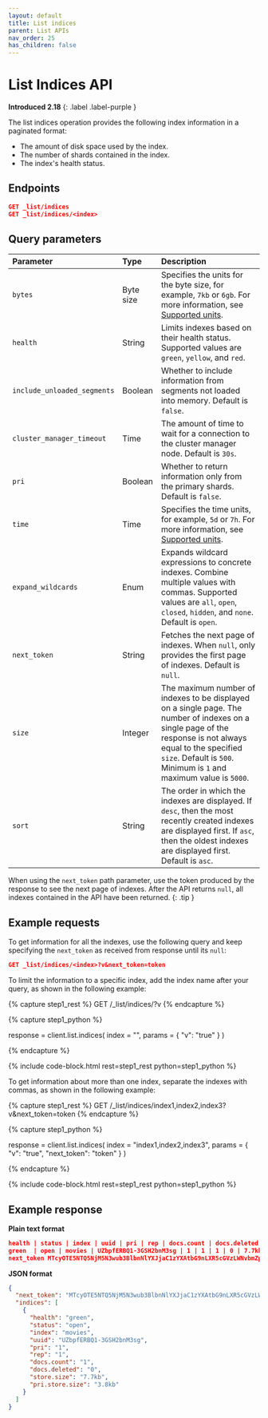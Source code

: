 ```yaml
---
layout: default
title: List indices 
parent: List APIs
nav_order: 25
has_children: false
---
```


# List Indices API
**Introduced 2.18**
{: .label .label-purple }

The list indices operation provides the following index information in a paginated format: 

- The amount of disk space used by the index. 
- The number of shards contained in the index. 
- The index's health status.

## Endpoints

```json
GET _list/indices
GET _list/indices/<index>
```

## Query parameters

Parameter | Type | Description
:--- | :--- | :---
`bytes` | Byte size | Specifies the units for the byte size, for example, `7kb` or `6gb`. For more information, see [Supported units]({{site.url}}{{site.baseurl}}/opensearch/units/).
`health` | String | Limits indexes based on their health status. Supported values are `green`, `yellow`, and `red`.
`include_unloaded_segments` | Boolean | Whether to include information from segments not loaded into memory. Default is `false`.
`cluster_manager_timeout` | Time | The amount of time to wait for a connection to the cluster manager node. Default is `30s`.
`pri` | Boolean | Whether to return information only from the primary shards. Default is `false`.
`time` | Time | Specifies the time units, for example, `5d` or `7h`. For more information, see [Supported units]({{site.url}}{{site.baseurl}}/opensearch/units/).
`expand_wildcards` | Enum | Expands wildcard expressions to concrete indexes. Combine multiple values with commas. Supported values are `all`, `open`, `closed`, `hidden`, and `none`. Default is `open`.
`next_token` | String | Fetches the next page of indexes. When `null`, only provides the first page of indexes. Default is `null`. 
`size` | Integer | The maximum number of indexes to be displayed on a single page. The number of indexes on a single page of the response is not always equal to the specified `size`. Default is `500`. Minimum is `1` and maximum value is `5000`.
`sort` | String | The order in which the indexes are displayed. If `desc`, then the most recently created indexes are displayed first. If `asc`, then the oldest indexes are displayed first. Default is `asc`.

When using the `next_token` path parameter, use the token produced by the response to see the next page of indexes. After the API returns `null`, all indexes contained in the API have been returned.
{: .tip }


## Example requests

To get information for all the indexes, use the following query and keep specifying the `next_token` as received from response until its `null`:

```json
GET _list/indices/<index>?v&next_token=token
```


To limit the information to a specific index, add the index name after your query, as shown in the following example:

<!-- spec_insert_start
component: example_code
rest: GET /_list/indices/<index>?v
-->
{% capture step1_rest %}
GET /_list/indices/<index>?v
{% endcapture %}

{% capture step1_python %}


response = client.list.indices(
  index = "<index>",
  params = { "v": "true" }
)

{% endcapture %}

{% include code-block.html
    rest=step1_rest
    python=step1_python %}
<!-- spec_insert_end -->

To get information about more than one index, separate the indexes with commas, as shown in the following example:

<!-- spec_insert_start
component: example_code
rest: GET /_list/indices/index1,index2,index3?v&next_token=token
-->
{% capture step1_rest %}
GET /_list/indices/index1,index2,index3?v&next_token=token
{% endcapture %}

{% capture step1_python %}


response = client.list.indices(
  index = "index1,index2,index3",
  params = { "v": "true", "next_token": "token" }
)

{% endcapture %}

{% include code-block.html
    rest=step1_rest
    python=step1_python %}
<!-- spec_insert_end -->


## Example response

**Plain text format**

```json
health | status | index | uuid | pri | rep | docs.count | docs.deleted | store.size | pri.store.size
green  | open | movies | UZbpfERBQ1-3GSH2bnM3sg | 1 | 1 | 1 | 0 | 7.7kb | 3.8kb
next_token MTcyOTE5NTQ5NjM5N3wub3BlbnNlYXJjaC1zYXAtbG9nLXR5cGVzLWNvbmZpZw==
```

**JSON format**

```json
{
  "next_token": "MTcyOTE5NTQ5NjM5N3wub3BlbnNlYXJjaC1zYXAtbG9nLXR5cGVzLWNvbmZpZw==",
  "indices": [
    {
      "health": "green",
      "status": "open",
      "index": "movies",
      "uuid": "UZbpfERBQ1-3GSH2bnM3sg",
      "pri": "1",
      "rep": "1",
      "docs.count": "1",
      "docs.deleted": "0",
      "store.size": "7.7kb",
      "pri.store.size": "3.8kb"
    }
  ]
}
```
